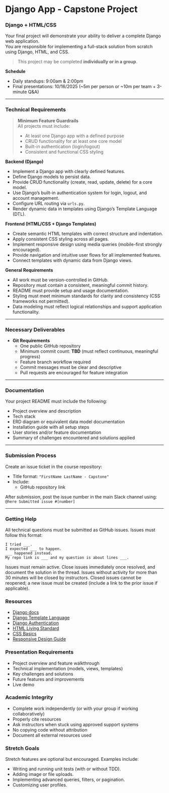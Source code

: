 # Django App - Capstone Project

### Django + HTML/CSS

Your final project will demonstrate your ability to deliver a complete Django web application.  
You are responsible for implementing a full-stack solution from scratch using Django, HTML, and CSS.  

> This project may be completed **individually or in a group**.

**Schedule**

<!-- - Project time: TBD   -->
- Daily standups: 9:00am & 2:00pm  
- Final presentations: 10/16/2025 (~5m per person or ~10m per team + 3-minute Q&A)

---

### Technical Requirements

> **Minimum Feature Guardrails**  
> All projects must include:  
> - At least one Django app with a defined purpose  
> - CRUD functionality for at least one core model  
> - Built-in authentication (login/logout)  
> - Consistent and functional CSS styling  

**Backend (Django)**

- Implement a Django app with clearly defined features.  
- Define Django models to persist data.  
- Provide CRUD functionality (create, read, update, delete) for a core model.  
- Use Django’s built-in authentication system for login, logout, and account management.  
- Configure URL routing via `urls.py`.  
- Render dynamic data in templates using Django’s Template Language (DTL).  

**Frontend (HTML/CSS + Django Templates)**

- Create semantic HTML templates with correct structure and indentation.  
- Apply consistent CSS styling across all pages.  
- Implement responsive design using media queries (mobile-first strongly encouraged).  
- Provide navigation and intuitive user flows for all implemented features.  
- Connect templates with dynamic data from Django views.  

**General Requirements**

- All work must be version-controlled in GitHub.  
- Repository must contain a consistent, meaningful commit history.  
- README must provide setup and usage documentation.  
- Styling must meet minimum standards for clarity and consistency (CSS frameworks not permitted).  
- Data modeling must reflect logical relationships and support application functionality.  

---

### Necessary Deliverables

- **Git Requirements**  
  - One public GitHub repository  
  - Minimum commit count: **TBD** (must reflect continuous, meaningful progress)  
  - Feature branch workflow required  
  - Commit messages must be clear and descriptive  
  - Pull requests are encouraged for feature integration  

---

### Documentation

Your project README must include the following:  

- Project overview and description  
- Tech stack  
- ERD diagram or equivalent data model documentation  
- Installation guide with all setup steps  
- User stories and/or feature documentation  
- Summary of challenges encountered and solutions applied  

---

### Submission Process

Create an issue ticket in the course repository:  

- Title format: `"FirstName LastName - Capstone"`  
- Include:  
  - GitHub repository link  

After submission, post the issue number in the main Slack channel using:  
`@here Submitted issue #[number]`  

---

### Getting Help

All technical questions must be submitted as GitHub issues. Issues must follow this format:  

```text
I tried ___.
I expected ___ to happen.
___ happened instead.
My repo link is ___ and my question is about lines ___.
```
Issues must remain active. Close issues immediately once resolved, and document the solution in the thread.
Issues without activity for more than 30 minutes will be closed by instructors. Closed issues cannot be reopened; a new issue must be created (include a link to the prior issue if applicable).

### Resources

- [Django docs](https://docs.djangoproject.com/en/5.1/)  
- [Django Template Language](https://docs.djangoproject.com/en/5.1/ref/templates/language/)  
- [Django Authentication](https://docs.djangoproject.com/en/5.1/topics/auth/)  
- [HTML Living Standard](https://html.spec.whatwg.org/multipage/)  
- [CSS Basics](https://developer.mozilla.org/en-US/docs/Learn/CSS)  
- [Responsive Design Guide](https://developer.mozilla.org/en-US/docs/Learn/CSS/CSS_layout/Responsive_Design)  

### Presentation Requirements

- Project overview and feature walkthrough  
- Technical implementation (models, views, templates)  
- Key challenges and solutions  
- Future features and improvements  
- Live demo  

### Academic Integrity  
- Complete work independently (or with your group if working collaboratively)  
- Properly cite resources  
- Ask instructors when stuck using approved support systems 
- No copying code without attribution  
- Document all external resources used  

### Stretch Goals

Stretch features are optional but encouraged. Examples include:  
- Writing and running unit tests (with or without TDD).  
- Adding image or file uploads.  
- Implementing advanced queries, filters, or pagination.  
- Customizing user profiles.  
